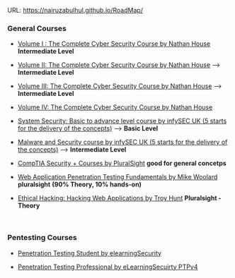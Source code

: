 URL: https://nairuzabulhul.github.io/RoadMap/

### General Courses


- [ Volume I : The Complete Cyber Security Course by Nathan House](https://www.udemy.com/the-complete-internet-security-privacy-course-volume-1/) __Intermediate Level__ 


- [ Volume II: The Complete Cyber Security Course by Nathan House](https://www.udemy.com/network-security-course/) --> __Intermediate Level__  

- [Volume III: The Complete Cyber Security Course by Nathan House](https://www.udemy.com/the-complete-cyber-security-course-anonymous-browsing/)  --> __Intermediate Level__    

- [Volume  IV: The Complete Cyber Security Course by Nathan House](https://www.udemy.com/network-security-course/)


- [System Security: Basic to advance level course by infySEC UK (5 starts for the delivery of the concepts)](https://www.udemy.com/sys-hacking/) --> __Basic Level__           


- [ Malware and Security course by infySEC UK (5 starts for the delivery of the concepts)](https://www.udemy.com/malwares/) --> __Intermediate Level__


- [CompTIA Security + Courses by PluralSight](https://www.pluralsight.com/paths/comptia-security-plus) __good for general concetps__ 


      
 - [Web Application Penetration Testing Fundamentals by Mike Woolard](https://app.pluralsight.com/library/courses/web-app-pentesting-fundamentals/table-of-contents) __pluralsight__ __(90% Theory, 10% hands-on)__  


- [Ethical Hacking: Hacking Web Applications by Troy Hunt](https://app.pluralsight.com/library/courses/ethical-hacking-web-applications/table-of-contents) __Pluralsight - Theory__  

&nbsp;
&nbsp;


### Pentesting Courses

- [Penetration Testing Student by elearningSecurity ](https://www.elearnsecurity.com/course/penetration_testing_student/)


- [Penetration Testing Professional by eLearningSecuirty PTPv4](https://www.elearnsecurity.com/course/penetration_testing/)
